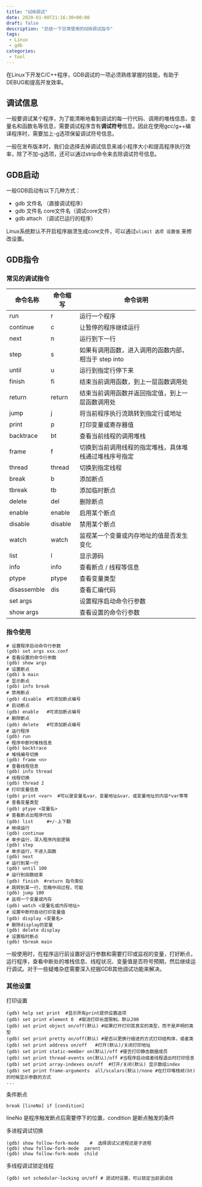 ```yaml
---
title: "GDB调试"
date: 2020-01-08T21:16:30+08:00
draft: false
description: "总结一下日常使用的GDB调试指令"
tags: 
 - Linux
 - gdb
categories: 
 - tool
---
```






在Linux下开发C/C++程序，GDB调试的一项必须熟练掌握的技能，有助于DEBUG和提高开发效率。

 <!--more-->

## 调试信息

​	一般要调试某个程序，为了能清晰地看到调试的每一行代码、调用的堆栈信息、变量名和函数名等信息，需要调试程序含有**调试符号**信息。因此在使用gcc/g++编译程序时，需要加上-g选项保留调试符号信息。

​	一般在发布版本时，我们会选择去掉调试信息来减小程序大小和提高程序执行效率，除了不加-g选项，还可以通过strip命令来去除调试符号信息。

## GDB启动

一般GDB启动有以下几种方式：

* gdb 文件名 （直接调试程序）
* gdb 文件名 core文件名（调试core文件）
* gdb attach <pid>  （调试已运行的程序）

Linux系统默认不开启程序崩溃生成core文件，可以通过`ulimit 选项 设置值` 来修改设置。 

## GDB指令

### 常见的调试指令

| 命令名称    | 命令缩写 | **命令说明**                                           |
| ----------- | -------- | ------------------------------------------------------ |
| run         | r        | 运行一个程序                                           |
| continue    | c        | 让暂停的程序继续运行                                   |
| next        | n        | 运行到下一行                                           |
| step        | s        | 如果有调用函数，进入调用的函数内部，相当于 step into   |
| until       | u        | 运行到指定行停下来                                     |
| finish      | fi       | 结束当前调用函数，到上一层函数调用处                   |
| return      | return   | 结束当前调用函数并返回指定值，到上一层函数调用处       |
| jump        | j        | 将当前程序执行流跳转到指定行或地址                     |
| print       | p        | 打印变量或寄存器值                                     |
| backtrace   | bt       | 查看当前线程的调用堆栈                                 |
| frame       | f        | 切换到当前调用线程的指定堆栈，具体堆栈通过堆栈序号指定 |
| thread      | thread   | 切换到指定线程                                         |
| break       | b        | 添加断点                                               |
| tbreak      | tb       | 添加临时断点                                           |
| delete      | del      | 删除断点                                               |
| enable      | enable   | 启用某个断点                                           |
| disable     | disable  | 禁用某个断点                                           |
| watch       | watch    | 监视某一个变量或内存地址的值是否发生变化               |
| list        | l        | 显示源码                                               |
| info        | info     | 查看断点 / 线程等信息                                  |
| ptype       | ptype    | 查看变量类型                                           |
| disassemble | dis      | 查看汇编代码                                           |
| set args    |          | 设置程序启动命令行参数                                 |
| show args   |          | 查看设置的命令行参数                                   |

### 指令使用

```shell
# 设置程序启动命令行参数
(gdb) set args xxx.conf
# 查看设置的命令行参数
(gdb) show args
# 设置断点
(gdb) b main
# 显示断点
(gdb) info break
# 禁用断点
(gdb) disable  #可添加断点编号
# 启动断点
(gdb) enable   #可添加断点编号
# 删除断点
(gdb) delete   #可添加断点编号
# 运行程序
(gdb) run
# 程序中断时堆栈信息
(gdb) backtrace
# 堆栈编号切换
(gdb) frame <n>
# 查看线程信息
(gdb) info thread
# 线程切换
(gdb) thread 2
# 打印变量信息
(gdb) print <var>  #可以是变量名var、变量地址&var、或变量地址的内容*var等等
# 查看变量类型
(gdb) ptype <变量名>
# 查看断点出程序代码
(gdb) list     #+/-上下翻
# 继续运行
(gdb) continue
# 单步运行，深入程序内部逻辑
(gdb) step
# 单步运行，不进入函数
(gdb) next
# 运行到某一行
(gdb) until 100
# 运行到函数结束
(gdb) finish  #return 指令类似
# 跳转到某一行，忽略中间过程，可能
(gdb) jump 100
# 监视一个变量或内存
(gdb) watch <变量名或内存地址>
# 设置中断时自动打印变量值
(gdb) display <变量名>
# 删除display的变量
(gdb) delete display
# 设置临时断点
(gdb) tbreak main
```

一般使用时，在程序运行前设置好运行参数和需要打印或监视的变量，打好断点，运行程序，查看中断处的堆栈信息、线程状况、变量值是否符号预期，然后继续运行调试。对于一些疑难杂症需要深入挖掘GDB其他调试功能来解决。

### 其他设置

打印设置

```shell
(gdb) help set print  #显示所有print提供设置选项
(gdb) set print element 0  #取消打印长度限制。默认200
(gdb) set print object on/off(默认) #如果打开打印其真实的类型，而不是声明的类型
(gdb) set print pretty on/off(默认) #是否以更换行缩进的方式打印结构体，或者类
(gdb) set print address on/off   #打开(默认)/关闭打印地址
(gdb) set print static-member on(默认)/off #是否打印静态数据成员
(gdb) set print thread-events on(默认)/off #当程序启动或者线程退出时打印信息
(gdb) set print array-indexes on/off  #打开/关闭(默认) 显示数组index
(gdb) set print frame-arguments  all/scalars(默认)/none #在打印堆栈帧(bt)的时候显示参数的方式
...
```

条件断点

```
break [lineNo] if [condition]
```

lineNo 是程序触发断点后需要停下的位置，condition 是断点触发的条件

多进程调试切换

```shell
(gdb) show follow-fork-mode    #  选择调试父进程还是子进程
(gdb) show follow-fork-mode  parent
(gdb) show follow-fork-mode  child
```

多线程调试锁定线程

```shell
(gdb) set scheduler-locking on/off # 调试时设置，可以锁定当前调试线
```

